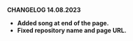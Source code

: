 <b>CHANGELOG 14.08.2023<b>
<ul>
  <li> Added song at end of the page.</li>
  <li> Fixed repository name and page URL.</li>
</ul>
